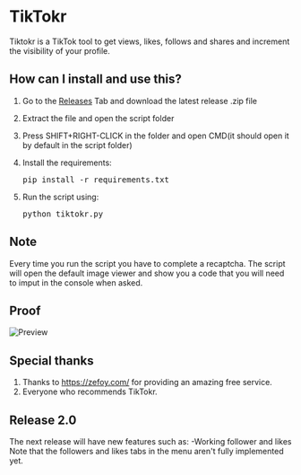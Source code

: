 # TikTokr
Tiktokr is a TikTok tool to get views, likes, follows and shares and increment the visibility of your profile.

## How can I install and use this?
1. Go to the [Releases](https://github.com/ersignee/TikTokr/releases) Tab and download the latest release .zip file
2. Extract the file and open the script folder
3. Press SHIFT+RIGHT-CLICK in the folder and open CMD(it should open it by default in the script folder)
4. Install the requirements:

   <pre>pip install -r requirements.txt</pre>
5. Run the script using:

   <pre>python tiktokr.py</pre>
## Note
Every time you run the script you have to complete a recaptcha.
The script will open the default image viewer and show you a code that you will need to imput in the console when asked.

## Proof
![Preview](https://i.imgur.com/WOOiaYc.png)

## Special thanks
1. Thanks to https://zefoy.com/ for providing an amazing free service.
2. Everyone who recommends TikTokr.

## Release 2.0
The next release will have new features such as:
-Working follower and likes 
Note that the followers and likes tabs in the menu aren't fully implemented yet.
